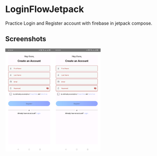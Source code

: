 # LoginFlowJetpack
Practice Login and Register account with firebase in jetpack compose.

## Screenshots

<div style="display: flex;">
  <img src="screenshots/Screenshot-1.jpg" width=30%>
  <img src="screenshots/Screenshot-1.jpg" width=30%>
</div>

